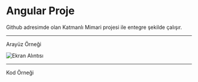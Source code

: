 # Angular Proje
Github adresimde olan Katmanlı Mimari projesi ile entegre şekilde çalışır. 
<hr>
Arayüz Örneği
<br>

![Ekran Alıntısı](https://user-images.githubusercontent.com/60323250/112395598-c5f31480-8d0f-11eb-9919-535181c15439.PNG)


<hr>
Kod Örneği
<br>
